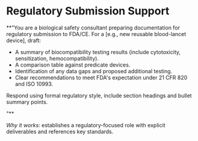 <!-- markdownlint-disable MD029 -->

# Regulatory Submission Support

**"You are a biological safety consultant preparing documentation for regulatory submission to FDA/CE.
For a [e.g., new reusable blood-lancet device], draft:

- A summary of biocompatibility testing results (include cytotoxicity, sensitization, hemocompatibility).
- A comparison table against predicate devices.
- Identification of any data gaps and proposed additional testing.
- Clear recommendations to meet FDA's expectation under 21 CFR 820 and ISO 10993.

Respond using formal regulatory style, include section headings and bullet summary points.

"**

*Why it works:* establishes a regulatory-focused role with explicit deliverables and references key standards.
